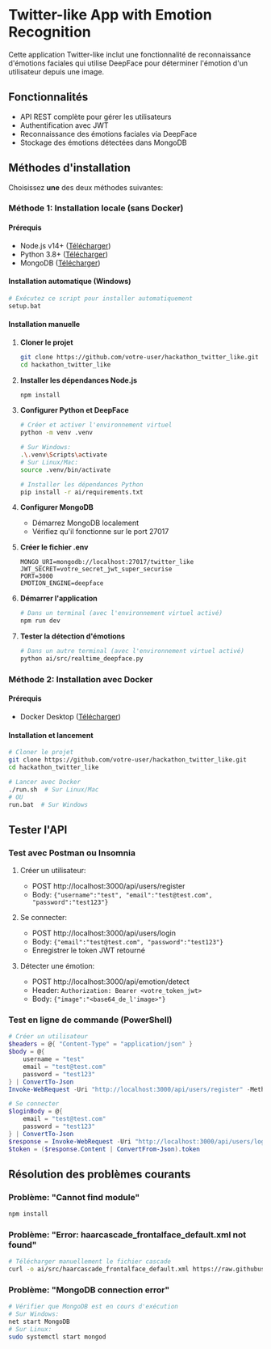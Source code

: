 # Twitter-like App with Emotion Recognition

Cette application Twitter-like inclut une fonctionnalité de reconnaissance d'émotions faciales qui utilise DeepFace pour déterminer l'émotion d'un utilisateur depuis une image.

## Fonctionnalités

- API REST complète pour gérer les utilisateurs
- Authentification avec JWT
- Reconnaissance des émotions faciales via DeepFace
- Stockage des émotions détectées dans MongoDB

## Méthodes d'installation

Choisissez **une** des deux méthodes suivantes:

### Méthode 1: Installation locale (sans Docker)

#### Prérequis
- Node.js v14+ ([Télécharger](https://nodejs.org/))
- Python 3.8+ ([Télécharger](https://www.python.org/downloads/))
- MongoDB ([Télécharger](https://www.mongodb.com/try/download/community))

#### Installation automatique (Windows)
```bash
# Exécutez ce script pour installer automatiquement
setup.bat
```

#### Installation manuelle
1. **Cloner le projet**
   ```bash
   git clone https://github.com/votre-user/hackathon_twitter_like.git
   cd hackathon_twitter_like
   ```

2. **Installer les dépendances Node.js**
   ```bash
   npm install
   ```

3. **Configurer Python et DeepFace**
   ```bash
   # Créer et activer l'environnement virtuel
   python -m venv .venv
   
   # Sur Windows:
   .\.venv\Scripts\activate
   # Sur Linux/Mac:
   source .venv/bin/activate
   
   # Installer les dépendances Python
   pip install -r ai/requirements.txt
   ```

4. **Configurer MongoDB**
   - Démarrez MongoDB localement
   - Vérifiez qu'il fonctionne sur le port 27017

5. **Créer le fichier .env**
   ```
   MONGO_URI=mongodb://localhost:27017/twitter_like
   JWT_SECRET=votre_secret_jwt_super_securise
   PORT=3000
   EMOTION_ENGINE=deepface
   ```

6. **Démarrer l'application**
   ```bash
   # Dans un terminal (avec l'environnement virtuel activé)
   npm run dev
   ```

7. **Tester la détection d'émotions**
   ```bash
   # Dans un autre terminal (avec l'environnement virtuel activé)
   python ai/src/realtime_deepface.py
   ```

### Méthode 2: Installation avec Docker

#### Prérequis
- Docker Desktop ([Télécharger](https://www.docker.com/products/docker-desktop))

#### Installation et lancement
```bash
# Cloner le projet
git clone https://github.com/votre-user/hackathon_twitter_like.git
cd hackathon_twitter_like

# Lancer avec Docker
./run.sh  # Sur Linux/Mac
# OU
run.bat  # Sur Windows
```

## Tester l'API

### Test avec Postman ou Insomnia
1. Créer un utilisateur:
   - POST http://localhost:3000/api/users/register
   - Body: `{"username":"test", "email":"test@test.com", "password":"test123"}`

2. Se connecter:
   - POST http://localhost:3000/api/users/login
   - Body: `{"email":"test@test.com", "password":"test123"}`
   - Enregistrer le token JWT retourné

3. Détecter une émotion:
   - POST http://localhost:3000/api/emotion/detect
   - Header: `Authorization: Bearer <votre_token_jwt>`
   - Body: `{"image":"<base64_de_l'image>"}`

### Test en ligne de commande (PowerShell)

```powershell
# Créer un utilisateur
$headers = @{ "Content-Type" = "application/json" }
$body = @{
    username = "test"
    email = "test@test.com"
    password = "test123"
} | ConvertTo-Json
Invoke-WebRequest -Uri "http://localhost:3000/api/users/register" -Method Post -Headers $headers -Body $body

# Se connecter
$loginBody = @{
    email = "test@test.com"
    password = "test123"
} | ConvertTo-Json
$response = Invoke-WebRequest -Uri "http://localhost:3000/api/users/login" -Method Post -Headers $headers -Body $loginBody
$token = ($response.Content | ConvertFrom-Json).token
```

## Résolution des problèmes courants

### Problème: "Cannot find module"
```bash
npm install
```

### Problème: "Error: haarcascade_frontalface_default.xml not found"
```bash
# Télécharger manuellement le fichier cascade
curl -o ai/src/haarcascade_frontalface_default.xml https://raw.githubusercontent.com/opencv/opencv/master/data/haarcascades/haarcascade_frontalface_default.xml
```

### Problème: "MongoDB connection error"
```bash
# Vérifier que MongoDB est en cours d'exécution
# Sur Windows:
net start MongoDB
# Sur Linux:
sudo systemctl start mongod
```